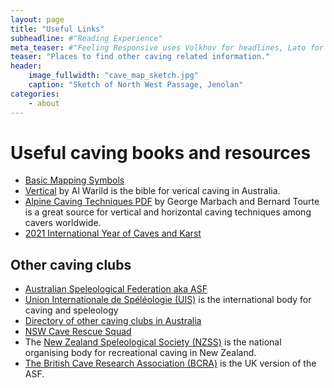 ```yaml
---
layout: page
title: "Useful Links"
subheadline: #"Reading Experience"
meta_teaser: #"Feeling Responsive uses Volkhov for headlines, Lato for everything else and if you are in need to show some code, it will be in Lucida Console."
teaser: "Places to find other caving related information."
header:
    image_fullwidth: "cave_map_sketch.jpg"
    caption: "Sketch of North West Passage, Jenolan"
categories:
    - about
---
```


# Useful caving books and resources

-   [Basic Mapping Symbols](http://www.carto.net/neumann/caving/cave-symbols/)
-   [Vertical](http://cavediggers.com/vertical/) by Al Warild is the bible for verical caving in Australia.  
-   [Alpine Caving Techniques PDF](http://speleo.lt/speleo/Knygos/Speleo/EN/Alpine%20Cave%20Techniques%20%5BEN%5D.pdf) by George Marbach and Bernard Tourte is a great source for vertical and horizontal caving techniques among cavers worldwide.
-   [2021  International Year of Caves and Karst](http://iyck2021.org/)

## Other caving clubs

-   [Australian Speleological Federation aka ASF](https://www.caves.org.au/)
-   [Union Internationale de Spéléologie (UIS)](https://www.uis-speleo.org/index.php) is the international body for caving and speleology
-   [Directory of other caving clubs in Australia](https://www.caves.org.au/caves-and-clubs/state-clubs)
-   [NSW Cave Rescue Squad](http://caverescue.org.au/)
-   The [New Zealand Speleological Society (NZSS)](http://caves.org.nz/) is the national organising body for recreational caving in New Zealand.
-   [The British Cave Research Association (BCRA)](http://bcra.org.uk/) is the UK version of the ASF.
